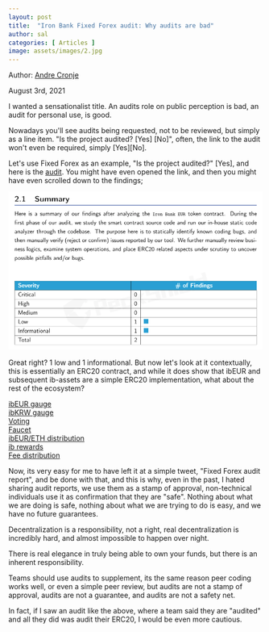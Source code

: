 ```yaml
---
layout: post
title:  "Iron Bank Fixed Forex audit: Why audits are bad"
author: sal
categories: [ Articles ]
image: assets/images/2.jpg
---
```


Author: [Andre Cronje](https://twitter.com/AndreCronjeTech)</br>

August 3rd, 2021

I wanted a sensationalist title. An audits role on public perception is bad, an audit for personal use, is good.

Nowadays you'll see audits being requested, not to be reviewed, but simply as a line item. "Is the project audited? \[Yes\] \[No\]", often, the link to the audit won't even be required, simply \[Yes\]\[No\].

Let's use Fixed Forex as an example, "Is the project audited?" \[Yes\], and here is the [audit](https://github.com/andrecronje/fixed-forex-audit/blob/main/PeckShield-Audit-Report-ERC20-ibEUR-v1.0.pdf). You might have even opened the link, and then you might have even scrolled down to the findings;

![](1.png)

Great right? 1 low and 1 informational. But now let's look at it contextually, this is essentially an ERC20 contract, and while it does show that ibEUR and subsequent ib-assets are a simple ERC20 implementation, what about the rest of the ecosystem?

[ibEUR gauge](https://etherscan.io/address/0x9d7ca778d067045a9d6b871c9d28589875308018)  
[ibKRW gauge](https://etherscan.io/address/0x8992fd229b574b8083de1249bc6fd3711fda45dd)  
[Voting](https://etherscan.io/address/0xd9c8620c0c0b866b7b5180d2d70093165340326d)  
[Faucet](https://etherscan.io/address/0x7d254d9adc588126edaee52a1029278180a802e8)  
[ibEUR/ETH distribution](https://etherscan.io/address/0x1da8a6fe33bd35b99505d67843eec9fa124f2d4b)  
[ib rewards](https://etherscan.io/address/0x83893c4a42f8654c2dd4ff7b4a7cd0e33ae8c859)  
[Fee distribution](https://etherscan.io/address/0x27761efeb0c7b411e71d0fd0aee5dde35c810cc2)

Now, its very easy for me to have left it at a simple tweet, "Fixed Forex audit report", and be done with that, and this is why, even in the past, I hated sharing audit reports, we use them as a stamp of approval, non-technical individuals use it as confirmation that they are "safe". Nothing about what we are doing is safe, nothing about what we are trying to do is easy, and we have no future guarantees.

Decentralization is a responsibility, not a right, real decentralization is incredibly hard, and almost impossible to happen over night.

There is real elegance in truly being able to own your funds, but there is an inherent responsibility.

Teams should use audits to supplement, its the same reason peer coding works well, or even a simple peer review, but audits are not a stamp of approval, audits are not a guarantee, and audits are not a safety net.

In fact, if I saw an audit like the above, where a team said they are "audited" and all they did was audit their ERC20, I would be even more cautious.
